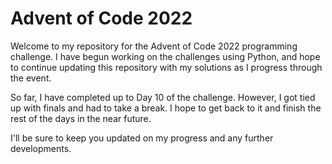 # Advent of Code 2022

Welcome to my repository for the Advent of Code 2022 programming challenge. I have begun working on the challenges using Python, and hope to continue updating this repository with my solutions as I progress through the event.

So far, I have completed up to Day 10 of the challenge. However, I got tied up with finals and had to take a break. I hope to get back to it and finish the rest of the days in the near future.

I'll be sure to keep you updated on my progress and any further developments.
